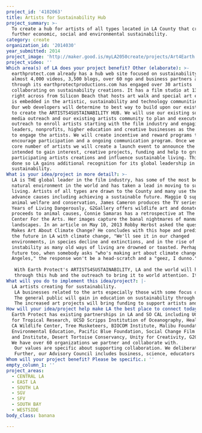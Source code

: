 ```yaml
---
project_id: '4102063'
title: Artists for Sustainability Hub
project_summary: >-
  To create a hub for artists of all types located in LA County that create to
  further economic, social and environmental sustainability.
category: create
organization_id: '2014030'
year_submitted: 2014
project_image: 'http://maker.good.is/myLA2050create/projects/Art4Earth.html'
project_video: ''
Which area(s) of LA does your project benefit? Other (elaborate): >-
  earthprotect.com already has a hub web site focused on sustainability with
  almost 4,000 videos, 3,500 blogs, over 60 ngo and business partners and
  through its earthprotectproductions.com has engaged over 30 artists
  collaborating on sustainability creations. It has a film studio at 1320 Main
  right across from Silicon Beach that hosts art walk and special art events and
  is embedded in the artistic, sustainability and technology communities in LA.
  Our web developers will determine to best way to build upon our existing sites
  to create the ARTISTS4SUSTAINABILITY HUB. We will use our existing social
  media outreach and our existing artists community to plan and execute the
  outreach to enroll artists starting with the film industry and engaging
  leaders, nonprofits, higher education and creative businesses as the conduits
  to engage the artists. We will create incentive and reward programs to
  encourage participation and a ongoing communication program. Once we have a
  core number of artists we will create a launch event to announce the A4S Hub
  intended to gain interest, creative projects, funding and help to grow the
  participating artists creations and influence sustainable living. This will be
  done so LA gains additional recognition for its global leadership in arts and
  sustainability.
What is your idea/project in more detail?: >-
  LA is THE global leader in the film industry, has some of the most beautiful
  natural environment in the world and has taken a lead in moving to sustainable
  living. Artists of all types are drawn to the County and many use their art to
  advance causes including achieving a sustainable future. Maggie Q supports
  animal welfare and conservation, James Cameron produces the TV series The
  Years of Living Dangerously, G2Gallery offers wildlife art and donates all
  proceeds to animal causes, Connie Samaras has a retrospective at The Armory
  Center For the Arts. Her images capture the banal nightmares of manmade
  landscapes. In an article on May 10, 2013 Robby Herbst asked the question, Who
  Makes Art About Climate Change? He concludes with this hope and prediction re
  the future in LA with climate change, "We'll see it in our changed
  environments, in species decline and extinctions, and in the rise of global
  instability as many old ways of living are drowned or toasted. Perhaps in the
  future too, when somebody asks "who's making art about climate change in Los
  Angeles," the response won't be a head-scratch and a "geez, I dunno." KCET
   
   With Earth Protect's ARTISTS4SUSTAINABILITY, LA and the world will have an answer not only for climate change but all aspects of sustainability across all art forms. We can anticipate that this will further distinguish LA and bring business, funding and global attention as its leadership in arts and sustainability are brought to light 
   through this hub and the outreach to bring it to world attention. It will create jobs for artists and help the economy and bring the message about the need for and how to live sustainability to a wide group of people both in LA and worldwide.
What will you do to implement this idea/project?: |-
  LA artists creating for sustainability. 
   LA businesses related to the arts especially those with some focus on sustainability.
   The general public will gain in education on sustainability through the arts. 
   The increased art projects will bring funding to support artists and businesses serving artists and their communities thus also bringing tax revenue.
How will your idea/project help make LA the best place to connect today? In LA2050?: >-
  Earth Protect has existing partnerships in LA and SO CAL including UCLA Center
  for Tropical Research, UCSD Scripps Institution of Oceanography, Heal the Bay,
  CA Wildlife Center, Tree Musketeers, BIOCOM Institute, Malibu Foundation for
  Environmental Education, Pacific Blue Foundation, Social Change Film Festival
  and Institute, Desert Tortoise Conservancy, Unity for Creativity, G2Gallery.
  We have over 60 organizations we partner and collaborate with. 
   Our values are specific about supporting collaboration. We deliberately created a partnership program that supported sustainability focused NGO's. 
   Further, our Advisory Council includes business, science, educators and sustainability leaders who foster our collaborations. Here is a partial list of organizations we collaborate with: UCLA, UCSD Scripps, NOAA, University of Denver Daniels School of Business, University of the Sunshine Coast AU. New collaborations include ConnectD, Asia Pacific Clean Energy Summit and Expo, Oregon BEST FEST, Ideascape, Inc., Mayor's Office LA.
Whom will your project benefit? Please be specific.: ''
empty_column_1: ''
project_areas:
  - CENTRAL LA
  - EAST LA
  - SOUTH LA
  - SGV
  - SFV
  - SOUTH BAY
  - WESTSIDE
body_class: banana

---
```


